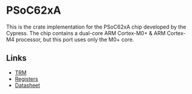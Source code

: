 # PSoC62xA

This is the crate implementation for the PSoC62xA chip developed by the Cypress. The chip contains a
dual-core ARM Cortex-M0+ & ARM Cortex-M4 processor, but this port uses only the M0+ core.

## Links

* [TRM](https://www.infineon.com/dgdl/Infineon-PSoC6_CY8C6xx8_CY8C6xxA_Architecture_TRM-AdditionalTechnicalInformation-v12_00-EN.pdf?fileId=8ac78c8c7d0d8da4017d0f94fd420282)
* [Registers](https://www.infineon.com/dgdl/Infineon-PSoC_6_MCU_CY8C62x8_CY8C62xA_Registers_Technical_Reference_Manual-AdditionalTechnicalInformation-v06_00-EN.pdf?fileId=8ac78c8c7d0d8da4017d0f94f764027c)
* [Datasheet](https://www.infineon.com/dgdl/Infineon-PSOC_6_MCU_CY8C62X8_CY8C62XA-DataSheet-v16_00-EN.pdf?fileId=8ac78c8c7d0d8da4017d0ee7d03a70b1&utm_source=cypress&utm_medium=referral&utm_campaign=202110_globe_en_all_integration-datasheet&redirId=DS942)
